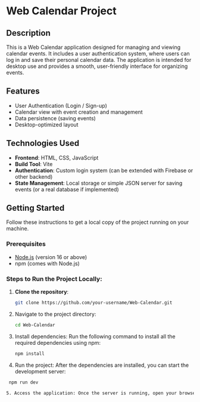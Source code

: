 # Web Calendar Project

## Description
This is a Web Calendar application designed for managing and viewing calendar events. It includes a user authentication system, where users can log in and save their personal calendar data. The application is intended for desktop use and provides a smooth, user-friendly interface for organizing events.

## Features
- User Authentication (Login / Sign-up)
- Calendar view with event creation and management
- Data persistence (saving events)
- Desktop-optimized layout

## Technologies Used
- **Frontend**: HTML, CSS, JavaScript
- **Build Tool**: Vite
- **Authentication**: Custom login system (can be extended with Firebase or other backend)
- **State Management**: Local storage or simple JSON server for saving events (or a real database if implemented)

## Getting Started

Follow these instructions to get a local copy of the project running on your machine.

### Prerequisites
- [Node.js](https://nodejs.org/) (version 16 or above)
- npm (comes with Node.js)

### Steps to Run the Project Locally:

1. **Clone the repository**:
   ```bash
   git clone https://github.com/your-username/Web-Calendar.git

2. Navigate to the project directory:
   ```bash
   cd Web-Calendar

3. Install dependencies: Run the following command to install all the required dependencies using npm:
   ```bash  
   npm install

4. Run the project: After the dependencies are installed, you can start the development server:
  ```bash
   npm run dev

5. Access the application: Once the server is running, open your browser and navigate to http://localhost:3000 (or the URL shown in your terminal) to view the application.


